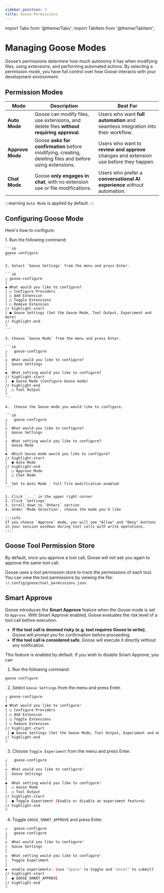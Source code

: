 ```yaml
---
sidebar_position: 3
title: Goose Permissions
---
```


import Tabs from '@theme/Tabs';
import TabItem from '@theme/TabItem';

# Managing Goose Modes

Goose’s permissions determine how much autonomy it has when modifying files, using extensions, and performing automated actions. By selecting a permission mode, you have full control over how Goose interacts with your development environment.

## Permission Modes

| Mode             | Description                                                                                             | Best For                                                                               |
| ---------------- | ------------------------------------------------------------------------------------------------------- | -------------------------------------------------------------------------------------- |
| **Auto Mode**    | Goose can modify files, use extensions, and delete files **without requiring approval**.                | Users who want **full automation** and seamless integration into their workflow.       |
| **Approve Mode** | Goose **asks for confirmation** before modifying, creating, deleting files and before using extensions. | Users who want to **review and approve** changes and extension use before they happen. |
| **Chat Mode**    | Goose **only engages in chat**, with no extension use or file modifications.                            | Users who prefer a **conversational AI experience** without automation.                |

:::warning
`Auto Mode` is applied by default.
:::

## Configuring Goose Mode

Here's how to configure:

<Tabs groupId="interface">
  <TabItem value="cli" label="Goose CLI" default>
    1. Run the following command:

    ```sh
    goose configure
    ```

    2. Select `Goose Settings` from the menu and press Enter.

    ```sh
    ┌ goose-configure
    │
    ◆ What would you like to configure?
    | ○ Configure Providers
    | ○ Add Extension
    | ○ Toggle Extensions
    | ○ Remove Extension
    // highlight-start
    | ● Goose Settings (Set the Goose Mode, Tool Output, Experiment and more)
    // highlight-end
    └
    ```

    3. Choose `Goose Mode` from the menu and press Enter.

    ```sh
    ┌   goose-configure
    │
    ◇  What would you like to configure?
    │  Goose Settings
    │
    ◆  What setting would you like to configure?
    // highlight-start
    │  ● Goose Mode (Configure Goose mode)
    // highlight-end
    |  ○ Tool Output
    └
    ```

    4.  Choose the Goose mode you would like to configure.

    ```sh
    ┌   goose-configure
    │
    ◇  What would you like to configure?
    │  Goose Settings
    │
    ◇  What setting would you like to configure?
    │  Goose Mode
    │
    ◆  Which Goose mode would you like to configure?
    // highlight-start
    │  ● Auto Mode
    // highlight-end
    |  ○ Approve Mode
    |  ○ Chat Mode
    |
    └  Set to Auto Mode - full file modification enabled
    ```

  </TabItem>
  <TabItem value="ui" label="Goose Desktop">

    1. Click `...` in the upper right corner
    2. Click `Settings`
    3. Scroll down to `Others` section
    4. Under `Mode Selection`, choose the mode you'd like

    :::info
    If you choose `Approve` mode, you will see "Allow" and "Deny" buttons in your session windows during tool calls with write operations.
    :::

  </TabItem>
</Tabs>

## Goose Tool Permission Store

By default, once you approve a tool call, Goose will not ask you again to approve the same tool call.

Goose uses a tool permission store to track the permissions of each tool. You can view the tool permissions by viewing the file:
`~/.config/goose/tool_permissions.json`.

## Smart Approve

Goose introduces the **Smart Approve** feature when the Goose mode is set to `Approve`. With Smart Approve enabled, Goose evaluates the risk level of a tool call before execution.

- **If the tool call is deemed risky (e.g. tool requires Goose to write)**, Goose will prompt you for confirmation before proceeding.
- **If the tool call is considered safe**, Goose will execute it directly without any notification.

This feature is enabled by default. If you wish to disable Smart Approve, you can

1. Run the following command:

```sh
goose configure
```

2. Select `Goose Settings` from the menu and press Enter.

```sh
┌ goose-configure
│
◆ What would you like to configure?
| ○ Configure Providers
| ○ Add Extension
| ○ Toggle Extensions
| ○ Remove Extension
// highlight-start
 | ● Goose Settings (Set the Goose Mode, Tool Output, Experiment and more)
// highlight-end
└
```

3. Choose `Toggle Experiment` from the menu and press Enter.

```sh
┌   goose-configure
│
◇  What would you like to configure?
│  Goose Settings
│
◆  What setting would you like to configure?
│  ○ Goose Mode
│  ○ Tool Output
// highlight-start
│  ● Toggle Experiment (Enable or disable an experiment feature)
// highlight-end
└
```

4.  Toggle `GOOSE_SMART_APPROVE` and press Enter.

```sh
┌   goose-configure
┌   goose-configure
│
◇  What would you like to configure?
│  Goose Settings
│
◇  What setting would you like to configure?
│  Toggle Experiment
│
◆  enable experiments: (use "space" to toggle and "enter" to submit)
// highlight-start
│  ◼ GOOSE_SMART_APPROVE
// highlight-end
└
```
